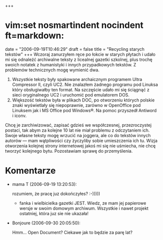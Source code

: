 +++
# vim:set nosmartindent nocindent ft=markdown:
date = "2006-09-19T10:46:29"
draft = false
title = "Recycling starych tekstów"
+++
Wczoraj zanurzyłem ręce po łokcie w starych płytach i udało mi się odnaleźć
archiwalne teksty z licealnej gazetki szkolnej, plus trochę swoich notatek z
humanistyki i innych przypadkowych tekstów. Z problemów technicznych mogę
wymienić dwa.

  1. Wszystkie teksty były spakowane archaicznym programem Ultra Compressor II,
     czyli UC2. Nie znalazłem żadnego programu pod Linuksa który obsługiwałby
     ten format. Na szczęście udało mi się ściągnąć z sieci oryginalnego UC2
     i uruchomić pod emulatorem DOS.
  2. Większość tekstów była w plikach DOC, po otworzeniu których polskie znaki
     wyświetlały się niepoprawnie, zarówno w OpenOffice pod Linuksem jak i MS
     Office pod Windows®. Na pomoc przyszedł Antiword i iconv.

Chcę je zarchiwizować, zapisać gdzieś we współczesnej, przezroczystej postaci,
tak abym za kolejne 10 lat nie miał problemu z odczytaniem ich. Swoje własne
teksty mogę wrzucić na joggera, ale co do tekstów innych autorów ― mam
wątpliwości czy życzyliby sobie umieszczenia ich tu. Wizja otworzenia kolejnej
strony internetowej jakoś mi się nie uśmiecha, nie chcę tworzyć kolejnego
bytu. Pozostawiam sprawę do przemyślenia.

# Komentarze

* mama T (2006-09-19 13:20:53): <p>rozumiem, że pracę juz dokończyłes? :-)))))
  - fanka i wielbicielka gazetki JEST. Wiedz, ze mam jej papierowe wersje w
  swoim domowym archiwum. Wszystkie i nawet projekt ostatniej, która juz sie nie
  ukazała!</p>
* Bonjoure (2006-09-30 20:05:50): <p>Hmm... Open Document? Ciekawe jak to będzie
  za parę lat?</p>
